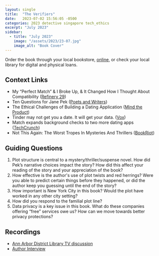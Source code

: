 ```yaml
---
layout: single
title:  "The Verifiers"
date:   2023-07-02 15:56:05 -0500
categories: 2023 detective singapore tech_ethics
excerpt: "July 2023"
sidebar:
  - title: "July 2023"
    image: "/assets/2023/23-07.jpg"
    image_alt: "Book Cover"
---
```


Order the book through your local bookstore, [online][buy], or check your local library for digital and physical loans. 

## Context Links
- My “Perfect Match” & I Broke Up, & It Changed How I Thought About Compatibility ([Refinery 29][ref29])
- Ten Questions for Jane Pek ([Poets and Writers][paw])
- The Ethical Challenges of Building a Dating Application ([Mind the Product][product])
- Tinder may not get you a date. It will get your data. ([Vox][vox])
- Match expands background checks to two more dating apps ([TechCrunch][crunch])
- Not This Again: The Worst Tropes In Mysteries And Thrillers ([BookRiot][br])

## Guiding Questions
1. Plot structure is central to a mystery/thriller/suspense novel. How did Pek’s narrative choices impact the story? How did this affect your reading of the story and your appreciation of the book? 
2. How effective is the author's use of plot twists and red herrings? Were you able to predict certain things before they happened, or did the author keep you guessing until the end of the story? 
3. How important is New York City in this book? Would the plot have worked in any other city setting?
4. How did you respond to the familial plot line?
5. Data privacy is a key issue in this book. What do these companies offering “free” services owe us? How can we move towards better privacy protections? 

## Recordings
- [Ann Arbor District Library TV discussion][aadl]
- [Author Interview][author-interview]

[buy]: https://bookshop.org/lists/2023-picks
[ref29]: https://www.refinery29.com/en-us/2022/02/10864067/what-is-compatibilty-real-love-story
[paw]:https://www.pw.org/content/ten_questions_for_jane_pek
[product]: https://www.mindtheproduct.com/the-ethical-challenges-of-building-dating-apps/
[vox]: https://www.vox.com/recode/2020/2/14/21137096/how-tinder-matches-work-algorithm-grindr-bumble-hinge-algorithms
[crunch]: https://techcrunch.com/2022/07/13/match-expands-tinders-free-background-checks-to-two-more-dating-apps/
[br]: https://bookriot.com/worst-mystery-tropes/
[aadl]: https://www.youtube.com/watch?v=3F1BVuEstJw
[author-interview]: https://www.instagram.com/p/CvI7vymBDjo/